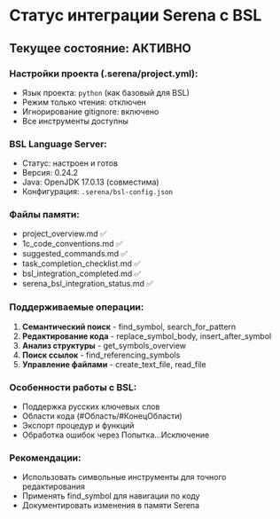 # Статус интеграции Serena с BSL

## Текущее состояние: АКТИВНО

### Настройки проекта (.serena/project.yml):
- Язык проекта: `python` (как базовый для BSL)
- Режим только чтения: отключен
- Игнорирование gitignore: включено
- Все инструменты доступны

### BSL Language Server:
- Статус: настроен и готов
- Версия: 0.24.2
- Java: OpenJDK 17.0.13 (совместима)
- Конфигурация: `.serena/bsl-config.json`

### Файлы памяти:
- project_overview.md ✅
- 1c_code_conventions.md ✅  
- suggested_commands.md ✅
- task_completion_checklist.md ✅
- bsl_integration_completed.md ✅
- serena_bsl_integration_status.md ✅

### Поддерживаемые операции:
1. **Семантический поиск** - find_symbol, search_for_pattern
2. **Редактирование кода** - replace_symbol_body, insert_after_symbol
3. **Анализ структуры** - get_symbols_overview
4. **Поиск ссылок** - find_referencing_symbols  
5. **Управление файлами** - create_text_file, read_file

### Особенности работы с BSL:
- Поддержка русских ключевых слов
- Области кода (#Область/#КонецОбласти)
- Экспорт процедур и функций
- Обработка ошибок через Попытка...Исключение

### Рекомендации:
- Использовать символьные инструменты для точного редактирования
- Применять find_symbol для навигации по коду
- Документировать изменения в памяти Serena